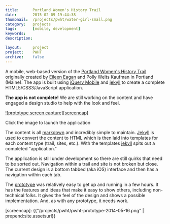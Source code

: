 ```yaml
---
title:      Portland Women's History Trail
date:       2015-02-09 19:44:38
thumbnail:  /projects/pwht/water-girl-small.png
category:   projects
tags:       [mobile, development]
keywords:
description:

layout:     project
project:    PWHT
archive:	false
---
```

A mobile, web-based version of the [Portland Women's History Trail][2]
originally created by [Eileen Eagan][1] and Polly Welts Kaufman
in Portland (Maine). The app is built using [jQuery Mobile][3] and
[jekyll][5] to create a complete HTML5/CSS3/JavaScript application.


**The app is not complete!** We are still working on the content and have
engaged a design studio to help with the look and feel.

[![prototype screen capture][screencap]][4]

Click the image to launch the application

The content is all [markdown][6] and incredibly simple to maintain.
[Jekyll][5] is used to convert the content to HTML which is then
laid into templates for each content type (trail, sites, etc.).
With the templates [jekyll][5] spits out a completed "application."

The application is still under development so there are still quirks
that need to be sorted out. Navigation within a trail and site is not
broken but close. The current design is a bottom tabbed (aka iOS)
interface and then has a navigation within each tab.

The [prototype][4] was relatively easy to get up and running in a few
hours. It has the features and ideas that make it easy to show others,
including non-technical folks. It gives the feel of the design and shows
a possible implementation. And, as with any prototype, it needs work.

  [1]: http://usm.maine.edu/wgs/eileen-eagan
  [2]: https://usm.maine.edu/sites/default/files/history/A%20Woman's%20History,%20Eagen.pdf
  [3]: http://jquerymobile.com
  [4]: http://goo.gl/UIndL8
  [5]: http://jekyllrb.com
  [6]: http://daringfireball.net/projects/markdown/
  [screencap]: {{"/projects/pwht/pwht-prototype-2014-05-16.png" | prepend:site.assetsurl}}
